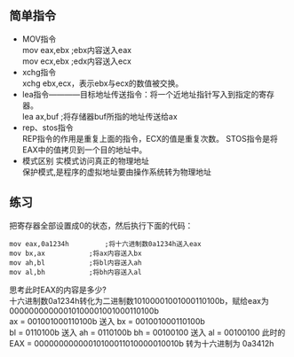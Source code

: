 ## 简单指令
- MOV指令<br>
mov eax,ebx			;ebx内容送入eax<br>
mov ecx,ebx			;edx内容送入ecx<br>
- xchg指令<br>
xchg ebx,ecx，表示ebx与ecx的数值被交换。<br>
- lea指令————目标地址传送指令：将一个近地址指针写入到指定的寄存器。<br>
lea ax,buf			;将存储器buf所指的地址传送给ax<br>
- rep、stos指令<br>
REP指令的作用是重复上面的指令，ECX的值是重复次数。 STOS指令是将EAX中的值拷贝到一个目的地址中。
- 模式区别
 实模式访问真正的物理地址<br>
保护模式,是程序的虚拟地址要由操作系统转为物理地址

## 练习
把寄存器全部设置成0的状态，然后执行下面的代码：
```
mov eax,0a1234h			;将十六进制数0a1234h送入eax
mov bx,ax			;将ax内容送入bx
mov ah,bl			;将bl内容送入ah
mov al,bh			;将bh内容送入al
```
思考此时EAX的内容是多少?<br>
十六进制数0a1234h转化为二进制数10100001001000110100b，赋给eax为00000000000010100001001000110100b<br>
ax = 001001000110100b 送入 bx = 001001000110100b<br>
bl = 0110100b 送入 ah = 0110100b
bh = 00100100 送入 al = 00100100
此时的EAX = 00000000000010100011010000010010b 转为十六进制为 0a3412h
